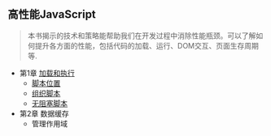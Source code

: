 ## 高性能JavaScript
> 本书揭示的技术和策略能帮助我们在开发过程中消除性能瓶颈。可以了解如何提升各方面的性能，包括代码的加载、运行、DOM交互、页面生存周期等.
- 第1章 [加载和执行](./paragraph-1#无阻塞脚本)
	- [脚本位置](./paragraph-1#脚本位置)
	- [组织脚本](./paragraph-1#组织脚本)
	- [无阻塞脚本](./paragraph-1#无阻塞脚本)
- 第2章 数据缓存
	- 管理作用域
